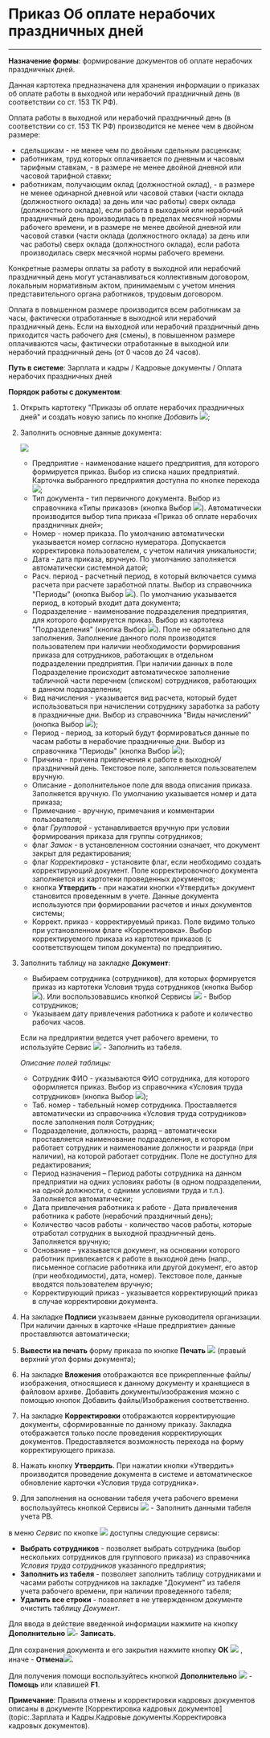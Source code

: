 ﻿#  Приказ Об оплате нерабочих праздничных дней
_________________

**Назначение формы**: формирование документов об оплате нерабочих праздничных дней.

Данная картотека предназначена для хранения информации о приказах об оплате работы в выходной или нерабочий праздничный день (в соответствии со ст. 153 ТК РФ).

Оплата работы в выходной или нерабочий праздничный день (в соответствии со ст. 153 ТК РФ) производится не менее чем в двойном размере:

* сдельщикам - не менее чем по двойным сдельным расценкам;
* работникам, труд которых оплачивается по дневным и часовым тарифным ставкам, - в размере не менее двойной дневной или часовой тарифной ставки;
* работникам, получающим оклад (должностной оклад), - в размере не менее одинарной дневной или часовой ставки (части оклада (должностного оклада) за день или час работы) сверх оклада (должностного оклада), если работа в выходной или нерабочий праздничный день производилась в пределах месячной нормы рабочего времени, и в размере не менее двойной дневной или часовой ставки (части оклада (должностного оклада) за день или час работы) сверх оклада (должностного оклада), если работа производилась сверх месячной нормы рабочего времени.

Конкретные размеры оплаты за работу в выходной или нерабочий праздничный день могут устанавливаться коллективным договором, локальным нормативным актом, принимаемым с учетом мнения представительного органа работников, трудовым договором.

Оплата в повышенном размере производится всем работникам за часы, фактически отработанные в выходной или нерабочий праздничный день. Если на выходной или нерабочий праздничный день приходится часть рабочего дня (смены), в повышенном размере оплачиваются часы, фактически отработанные в выходной или нерабочий праздничный день (от 0 часов до 24 часов).

**Путь в системе**: Зарплата и кадры / Кадровые документы / Оплата нерабочих праздничных дней

**Порядок работы с документом**:

1. Открыть картотеку "Приказы об оплате нерабочих праздничных дней" и создать новую запись по кнопке *Добавить* ![](topic:Com.AddFiles.Btn_Add.png);

2. Заполнить основные данные документа:

    ![](topic:.AddFiles.Screenshot_11997.jpg)

    * Предприятие - наименование нашего предприятия, для которого формируется приказ. Выбор из списка наших предприятий. Карточка выбранного предприятия доступна по кнопке перехода ![](topic:Com.AddFiles.Btn_go.png);
    * Тип документа - тип первичного документа. Выбор из справочника «Типы приказов» (кнопка Выбор ![](topic:Com.AddFiles.Buttons.Btn_select.png)). Автоматически производится выбор типа приказа «Приказ об оплате нерабочих праздничных дней»;
    * Номер - номер приказа. По умолчанию автоматически указывается номер согласно нумератора. Допускается корректировка пользователем, с учетом наличия уникальности;
    * Дата - дата приказа, вручную. По умолчанию заполняется автоматически системной датой;
    * Расч. период - расчетный период, в который включается сумма расчета при расчете заработной платы. Выбор из справочника "Периоды" (кнопка Выбор ![](topic:Com.AddFiles.Buttons.Btn_select.png)). По умолчанию указывается период, в который входит дата документа;
    * Подразделение - наименование подразделения предприятия, для которого формируется приказ. Выбор из картотека "Подразделения" (кнопка Выбор ![](topic:Com.AddFiles.Buttons.Btn_select.png)). Поле не обязательно для заполнения.
    Заполнение данного поля производится пользователем при наличии необходимости формирования приказа для сотрудников, работающих в отдельном подразделении предприятия.
    При наличии данных в поле Подразделение происходит автоматическое заполнение табличной части перечнем (списком) сотрудников, работающих в данном подразделении;
    * Вид начисления - указывается вид расчета, который будет использоваться при начислении сотруднику заработка за работу в праздничные дни. Выбор из справочника "Виды начислений" (кнопка Выбор ![](topic:Com.AddFiles.Buttons.Btn_select.png));
    * Период - период, за который будут формироваться данные по часам работы в нерабочие праздничные дни. Выбор из справочника "Периоды" (кнопка Выбор ![](topic:Com.AddFiles.Buttons.Btn_select.png));
    * Причина - причина привлечения к работе в выходной/праздничный день. Текстовое поле, заполняется пользователем вручную.
    * Описание - дополнительное поле для ввода описания приказа. Заполняется вручную. По умолчанию указывается номер и дата приказа;
    * Примечание - вручную, примечания и комментарии пользователя;
    * флаг *Групповой* - устанавливается вручную при условии формирования приказа для группы сотрудников;
    * флаг *Замок* - в установленном состоянии означает, что документ закрыт для редактирования;
    * флаг *Корректировка* - установите флаг, если необходимо создать корректирующий документ. Поле корректировочного документа заполняется из картотеки проведенных документов;
    * кнопка **Утвердить**  - при нажатии кнопки «Утвердить» документ становится проведенным в учете. Данные документа используются при формировании расчетов и иных документов системы;
    * Коррект. приказ - корректируемый приказ. Поле видимо только при установленном флаге «Корректировка». Выбор корректируемого приказа из картотеки приказов (с соответствующем типом документа) по предприятию.

3. Заполнить таблицу на закладке **Документ**:

    * Выбираем сотрудника (сотрудников), для которых формируется приказ  из картотеки  Условия труда сотрудников (кнопка Выбор ![](topic:Com.AddFiles.Buttons.Btn_select.png)). Или воспользовавшись кнопкой Сервисы ![](topic:Com.AddFiles.Btn_Services.png) - Выбор сотрудников;
    * Указываем дату привлечения работника к работе и количество рабочих часов.

    Если на предприятии ведется учет рабочего времени, то используйте Сервис ![](topic:Com.AddFiles.Btn_Services.png) - Заполнить из табеля.

    *Описание полей таблицы:*

    * Сотрудник ФИО - указываются ФИО сотрудника, для которого оформляется приказ. Выбор из справочника «Условия труда сотрудников» (кнопка Выбор ![](topic:Com.AddFiles.Btn_select.png));
    * Таб. номер - табельный номер сотрудника. Проставляется автоматически из справочника «Условия труда сотрудников» после заполнения поля Сотрудник;
    * Подразделение, должность, разряд – автоматически проставляется наименование подразделения, в котором работает сотрудник и наименование должности и разряда (при наличии), на которой работает сотрудник. Поле не доступно для редактирования;
    * Период назначения – Период работы сотрудника на данном предприятии на одних условиях работы (в одном подразделении, на одной должности, с одними условиями труда и т.п.). Заполняется автоматически;
    * Дата привлечения работника к работе - Дата привлечения работника к работе (нерабочий праздничный день);
    * Количество часов работы - количество часов работы, которые отработал сотрудник в выходной праздничный день. Заполняется вручную;
    * Основание – указывается документ, на основании которого работник привлекается к работе в выходной день (напр., письменное согласие работника или другой документ, его автор (при необходимости), дата, номер). Текстовое поле, данные вводятся пользователем вручную;
    * Корректирующий приказ - указывается корректирующий приказ в случае корректировки документа.

4. На закладке **Подписи** указываем данные руководителя организации. При наличии данных в карточке «Наше предприятие» данные проставляются автоматически;

5. **Вывести на печать** форму приказа по кнопке **Печать** ![](topic:Com.AddFiles.Btn_Graf.png) (правый верхний угол формы документа);

6. На закладке **Вложения** отображаются все прикрепленные файлы/изображения, относящиеся к данному документу и хранящиеся в файловом архиве. Добавить документы/изображения можно с помощью кнопок Добавить файлы/Изображения соответственно.
7. На закладке **Корректировки** отображаются корректирующие документы, сформированные по данному приказу. Закладка отображается только после проведения корректирующих документов. Предоставляется возможность перехода на форму корректирующего приказа.
8. Нажать кнопку **Утвердить**. При нажатии кнопки «Утвердить» производится проведение документа в системе и автоматическое обновление карточки «Условия труда сотрудника».

9. Для заполнения на основании табеля учета рабочего времени воспользуйтесь кнопкой  Сервисы ![](topic:Com.AddFiles.Btn_Services.png) - Заполнить данными табеля учета РВ.

в меню *Сервис* по кнопке ![](topic:Com.AddFiles.Buttons.Btn_Services.png) доступны следующие сервисы:
- **Выбрать сотрудников** - позволяет выбрать сотрудника (выбор нескольких сотрудников для группового приказа) из справочника *Условия труда сотрудников* указанного предприятия;
- **Заполнить из табеля** - позволяет заполнить таблицу сотрудниками и часами работы сотрудников на закладке "Документ" из табеля учета рабочего времени, при наличии проведенного табеля;
- **Удалить все строки** - позволяет в не утвержденном документе очистить таблицу *Документ*.

Для ввода в действие введенной информации нажмите на кнопку **Дополнительно** ![](topic:Com.AddFiles.Buttons.Btn_Post.png)- **Записать**.

Для сохранения документа и его закрытия нажмите кнопку **ОК** ![](topic:Com.AddFiles.Buttons.Btn_Ok_grey.png) , иначе  -  **Отмена**![](topic:Com.AddFiles.Buttons.BtnCloseCancel.png).

Для получения помощи воспользуйтесь кнопкой **Дополнительно** ![](topic:Com.AddFiles.Buttons.Btn_OK.png) - **Помощь** или клавишей **F1**.

**Примечание**: Правила отмены и корректировки кадровых документов описаны в документе [Корректировка кадровых документов](topic:.Зарплата и Кадры.Кадровые документы.Корректировка кадровых документов).



